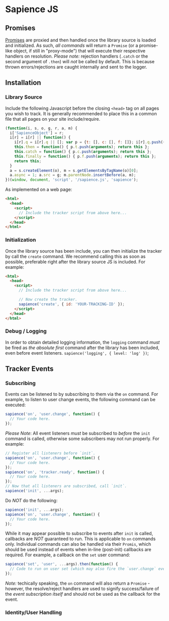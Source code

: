 # Sapience JS

## Promises
[Promises](https://developer.mozilla.org/en-US/docs/Web/JavaScript/Reference/Global_Objects/Promise) are proxied and then handled once the library source is loaded and initialized. As such, _all commands_ will return a `Promise` (or a promise-like object, if still in "proxy-mode") that will execute their respective handlers on resolution. *Please note:* rejection handlers (`.catch` or the second argument of `.then`) will *not* be called by default. This is because thrown errors/rejections are caught internally and sent to the logger.

## Installation
### Library Source
Include the following Javascript before the closing `<head>` tag on all pages you wish to track. It is generally recommended to place this in a common file that all pages on your site include/require.
```js
(function(i, s, o, g, r, a, m) {
  i['SapienceObject'] = r;
  i[r] = i[r] || function() {
    i[r].q = i[r].q || []; var p = {t: [], c: [], f: []}; i[r].q.push({a: arguments, p: p});
    this.then = function() { p.t.push(arguments); return this };
    this.catch = function() { p.c.push(arguments); return this };
    this.finally = function() { p.f.push(arguments); return this };
    return this;
  }
  a = s.createElement(o), m = s.getElementsByTagName(o)[0];
  a.async = 1; a.src = g; m.parentNode.insertBefore(a, m);
})(window, document, 'script', '/sapience.js', 'sapience');
```
As implemented on a web page:
```html
<html>
  <head>
    <script>
      // Include the tracker script from above here...
    </script>
  </head>
</html>
```
### Initialization
Once the library source has been include, you can then initialize the tracker by call the `create` command. We recommend calling this as soon as possible, preferable right after the library source JS is included. For example:
```html
<html>
  <head>
    <script>
      // Include the tracker script from above here...

      // Now create the tracker.
      sapience('create', { id: 'YOUR-TRACKING-ID' });
    </script>
  </head>
</html>
```
### Debug / Logging
In order to obtain detailed logging information, the `logging` command *must* be fired as *the absolute first* command after the library has been included, even before event listeners.
`sapience('logging', { level: 'log' })`;

## Tracker Events
### Subscribing
Events can be listened to by subscribing to them via the `on` command. For example, to listen to user change events, the following command can be executed:
```js
sapience('on', 'user.change', function() {
  // Your code here.
});
```
*Please Note*: All event listeners _must_ be subscribed to _before_ the `init` command is called, otherwise some subscribers may not run properly. For example:
```js
// Register all listeners before `init`.
sapience('on', 'user.change', function() {
  // Your code here.
});
sapience('on', 'tracker.ready', function() {
  // Your code here.
});
// Now that all listeners are subscribed, call `init`.
sapience('init', ...args);
```
Do *NOT* do the following:
```js
sapience('init', ...args);
sapience('on', 'user.change', function() {
  // Your code here.
});
```
While it may appear possible to subscribe to events after `init` is called, callbacks are *NOT* guaranteed to run. This is applicable to `on` commands only. Individual commands can also be handled via their `Promis`, which should be used instead of events when in-line (post-init) callbacks are required. For example, a callback on the `set` user command:
```js
sapience('set', 'user', ...args).then(function() {
  // Code to run on user set (which may also fire the `user.change` event, if properly subscribed and applicable).
});
```
_Note:_ techically speaking, the `on` command will also return a `Promise` - however, the resolve/reject handlers are used to signify success/failure of the _event subscription itself_ and should not be used as the callback for the event.

### Identity/User Handling
